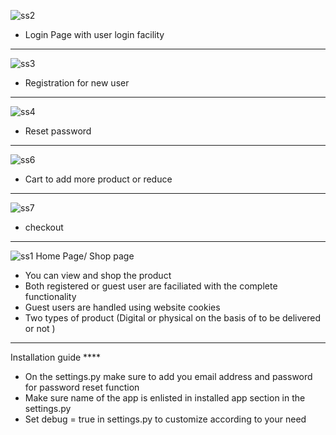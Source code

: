 ![ss2](https://user-images.githubusercontent.com/47567526/124281176-2ee8f480-db69-11eb-8fb3-e55f2adfbad6.PNG)
 - Login Page with user login facility 
 *****************************
![ss3](https://user-images.githubusercontent.com/47567526/124294587-96a63c00-db77-11eb-801e-a69908a6c1c9.PNG)
  - Registration for new user 
*****************************
![ss4](https://user-images.githubusercontent.com/47567526/124294595-986fff80-db77-11eb-9bf4-222e431c69c1.PNG)
  - Reset password
*****************************
![ss6](https://user-images.githubusercontent.com/47567526/124294602-9ad25980-db77-11eb-8c99-9bc232459859.PNG)
  - Cart to add more product or reduce 
*****************************
![ss7](https://user-images.githubusercontent.com/47567526/124294611-9c038680-db77-11eb-9b75-23fd7bb88270.PNG)
  - checkout  
*****************************
![ss1](https://user-images.githubusercontent.com/47567526/124294624-9efe7700-db77-11eb-8514-6480e600da24.PNG)
 Home Page/ Shop page 
  - You can view and shop the product
  - Both registered or guest user are faciliated with the complete functionality
  - Guest users are handled using website cookies
  - Two types of product (Digital or physical on the basis of to be delivered or not )


******************
Installation guide ****
- On the settings.py make sure to add you email address and password for password reset function 
- Make sure name of the app is enlisted in installed app section in the settings.py
- Set debug = true in settings.py to customize according to your need
